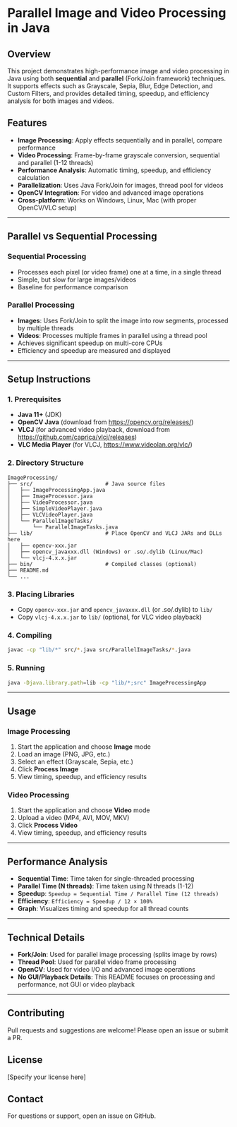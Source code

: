 # Parallel Image and Video Processing in Java

## Overview
This project demonstrates high-performance image and video processing in Java using both **sequential** and **parallel** (Fork/Join framework) techniques. It supports effects such as Grayscale, Sepia, Blur, Edge Detection, and Custom Filters, and provides detailed timing, speedup, and efficiency analysis for both images and videos.

## Features
- **Image Processing**: Apply effects sequentially and in parallel, compare performance
- **Video Processing**: Frame-by-frame grayscale conversion, sequential and parallel (1-12 threads)
- **Performance Analysis**: Automatic timing, speedup, and efficiency calculation
- **Parallelization**: Uses Java Fork/Join for images, thread pool for videos
- **OpenCV Integration**: For video and advanced image operations
- **Cross-platform**: Works on Windows, Linux, Mac (with proper OpenCV/VLC setup)

---

## Parallel vs Sequential Processing

### Sequential Processing
- Processes each pixel (or video frame) one at a time, in a single thread
- Simple, but slow for large images/videos
- Baseline for performance comparison

### Parallel Processing
- **Images**: Uses Fork/Join to split the image into row segments, processed by multiple threads
- **Videos**: Processes multiple frames in parallel using a thread pool
- Achieves significant speedup on multi-core CPUs
- Efficiency and speedup are measured and displayed

---

## Setup Instructions

### 1. Prerequisites
- **Java 11+** (JDK)
- **OpenCV Java** (download from https://opencv.org/releases/)
- **VLCJ** (for advanced video playback, download from https://github.com/caprica/vlcj/releases)
- **VLC Media Player** (for VLCJ, https://www.videolan.org/vlc/)

### 2. Directory Structure
```
ImageProcessing/
├── src/                       # Java source files
│   ├── ImageProcessingApp.java
│   ├── ImageProcessor.java
│   ├── VideoProcessor.java
│   ├── SimpleVideoPlayer.java
│   ├── VLCVideoPlayer.java
│   └── ParallelImageTasks/
│       └── ParallelImageTasks.java
├── lib/                       # Place OpenCV and VLCJ JARs and DLLs here
│   ├── opencv-xxx.jar
│   ├── opencv_javaxxx.dll (Windows) or .so/.dylib (Linux/Mac)
│   └── vlcj-4.x.x.jar
├── bin/                       # Compiled classes (optional)
├── README.md
└── ...
```

### 3. Placing Libraries
- Copy `opencv-xxx.jar` and `opencv_javaxxx.dll` (or .so/.dylib) to `lib/`
- Copy `vlcj-4.x.x.jar` to `lib/` (optional, for VLC video playback)

### 4. Compiling
```sh
javac -cp "lib/*" src/*.java src/ParallelImageTasks/*.java
```

### 5. Running
```sh
java -Djava.library.path=lib -cp "lib/*;src" ImageProcessingApp
```

---

## Usage

### Image Processing
1. Start the application and choose **Image** mode
2. Load an image (PNG, JPG, etc.)
3. Select an effect (Grayscale, Sepia, etc.)
4. Click **Process Image**
5. View timing, speedup, and efficiency results

### Video Processing
1. Start the application and choose **Video** mode
2. Upload a video (MP4, AVI, MOV, MKV)
3. Click **Process Video**
4. View timing, speedup, and efficiency results

---

## Performance Analysis
- **Sequential Time**: Time taken for single-threaded processing
- **Parallel Time (N threads)**: Time taken using N threads (1-12)
- **Speedup**: `Speedup = Sequential Time / Parallel Time (12 threads)`
- **Efficiency**: `Efficiency = Speedup / 12 × 100%`
- **Graph**: Visualizes timing and speedup for all thread counts

---

## Technical Details
- **Fork/Join**: Used for parallel image processing (splits image by rows)
- **Thread Pool**: Used for parallel video frame processing
- **OpenCV**: Used for video I/O and advanced image operations
- **No GUI/Playback Details**: This README focuses on processing and performance, not GUI or video playback

---

## Contributing
Pull requests and suggestions are welcome! Please open an issue or submit a PR.

## License
[Specify your license here]

## Contact
For questions or support, open an issue on GitHub.
